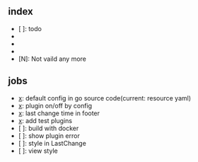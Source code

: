 ## index
* [ ]: todo
* [-]: progress
* [x]: done
* [!]: blocked
* [N]: Not vaild any more

## jobs
* [x]: default config in go source code(current: resource yaml)
* [x]: plugin on/off by config
* [x]: last change time in footer
* [x]: add test plugins
* [ ]: build with docker
* [ ]: show plugin error
* [ ]: style in LastChange
* [ ]: view style
